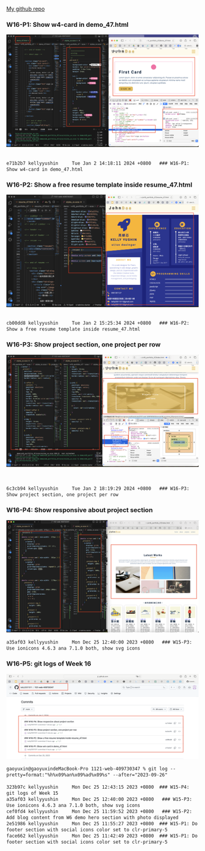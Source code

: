 [My github repo](https://github.com/kelly20011011/1121-web-409730347.git)

### W16-P1: Show w4-card in demo_47.html
 
![](w16-p1.png)
 
```
e71b2b7 kellyyushin     Tue Jan 2 14:18:11 2024 +0800   ### W16-P1: Show w4-card in demo_47.html
```
### W16-P2: Show a free resume template inside resume_47.html
 
![](w16-p2.png)
 
 
```

cb00dd8 kellyyushin     Tue Jan 2 15:25:34 2024 +0800   ### W16-P2: Show a free resume template inside resume_47.html

```
### W16-P3: Show project section, one project per row
 
![](w16-p3.png)


 
```
6c3cb94 kellyyushin     Tue Jan 2 18:19:29 2024 +0800   ### W16-P3: Show project section, one project per row
```
### W16-P4: Show responsive about project section
 
![](w16-p4.png)
```
a35af03 kellyyushin     Mon Dec 25 12:40:00 2023 +0800   ### W15-P3: Use ionicons 4.6.3 ana 7.1.0 both, show svg icons
```

 
### W16-P5: git logs of Week 16
 
![](w16-p5.png)
```
gaoyuxin@gaoyuxindeMacBook-Pro 1121-web-409730347 % git log --pretty=format:"%h%x09%an%x09%ad%x09%s" --after="2023-09-26"

323b97c kellyyushin     Mon Dec 25 12:43:15 2023 +0800  ### W15-P4: git logs of Week 15
a35af03 kellyyushin     Mon Dec 25 12:40:00 2023 +0800   ### W15-P3: Use ionicons 4.6.3 ana 7.1.0 both, show svg icons
cef0fd4 kellyyushin     Mon Dec 25 11:59:52 2023 +0800   ### W15-P2: Add blog content from W6 demo hero section with photo displayed
2e51986 kellyyushin     Mon Dec 25 11:55:27 2023 +0800  ### W15-P1: Do footer section with social icons color set to clr-primary-5
face662 kellyyushin     Mon Dec 25 11:42:49 2023 +0800  ### W15-P1: Do footer section with social icons color set to clr-primary-5

```